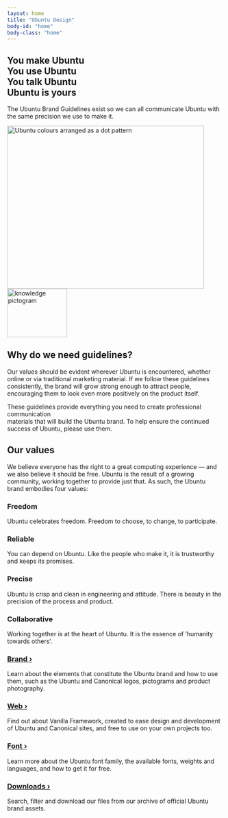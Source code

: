 ```yaml
---
layout: home
title: "Ubuntu Design"
body-id: "home"
body-class: "home"
---
```


<section class="p-strip is-deep is-bordered">
  <div class="row">
      <div class="col-6">
        <h1><span>You make Ubuntu <br/>You use Ubuntu <br/>You talk Ubuntu</span> <br/>Ubuntu is yours</h1>
        <p>The Ubuntu Brand Guidelines exist so we can all communicate Ubuntu with the same precision we use to make it.</p>
      </div>
      <div class="col-6">
        <img src="{{ site.assets_path }}78b7c44a-hero-dots.png" width="460" height="380" alt="Ubuntu colours arranged as a dot pattern" />
      </div>
    </div>
</section>

<section class="p-strip--image is-light is-deep" style="background-image:url('{{ site.assets_path }}f8a323a7-image-background-paper.png');">
  <div class="row u-vertically-center">
    <div class="col-3">
      <img src="{{ site.assets_path }}54cd98ab-knowledge_orange_hex2.png" alt="knowledge pictogram" title="knowledge_orange_hex" width="140" height="113"/>
    </div>
    <div class="col-9 suffix-1">
      <h2>Why do we need guidelines?</h2>
      <p>Our values should be evident wherever Ubuntu is encountered, whether online or via traditional marketing material. If we follow these guidelines consistently, the brand will grow strong enough to attract people, encouraging them to look even more positively on the product itself.</p>
      <p>These guidelines provide everything you need to create professional communication <br/>materials that will build the Ubuntu brand. To help ensure the continued success of Ubuntu, please use them.</p>
    </div>
  </div>
</section>

<section class="p-strip--accent is-dark is-deep">
  <div class="row">
    <div class="col-8">
        <div>
        <h2>Our values</h2>
        <p>We believe everyone has the right to a great computing experience &mdash; and we also believe it should be free. Ubuntu is the result of a growing community, working together to provide just that. As such, the Ubuntu brand embodies four values:</p>
      </div>
    </div>
  </div>
  <div class="row p-divider u-equal-height">
    <div class="col-3 p-divider__block">
      <h3 class="p-heading--four">Freedom</h3>
      <p>Ubuntu celebrates freedom. Freedom to choose, to change, to participate.</p>
    </div>
    <div class="col-3 p-divider__block">
      <h3 class="p-heading--four">Reliable</h3>
      <p>You can depend on Ubuntu. Like the people who make it, it is trustworthy and keeps its promises.</p>
    </div>
    <div class="col-3 p-divider__block">
      <h3 class="p-heading--four">Precise</h3>
      <p>Ubuntu is crisp and clean in engineering and attitude. There is beauty in the precision of the process and product.</p>
    </div>
    <div class="col-3 p-divider__block">
      <h3 class="p-heading--four">Collaborative</h3>
      <p>Working together is at the heart of Ubuntu. It is the essence of &rsquo;humanity towards others&lsquo;.</p>
    </div>
  </div>
</section>

<section class="p-strip is-deep">
  <div class="row">
    <div class="col-3">
      <h3 class="p-heading--four"><a href="brand">Brand&nbsp;&rsaquo;</a></h3>
      <p>Learn about the elements that constitute the Ubuntu brand and how to use them, such as the Ubuntu and Canonical logos, pictograms and product photography.</p>
    </div>
    <div class="col-3">
      <h3 class="p-heading--four"><a href="web">Web&nbsp;&rsaquo;</a></h3>
      <p>Find out about Vanilla Framework, created to ease design and development of Ubuntu and Canonical sites, and free to use on your own projects&nbsp;too.</p>
    </div>
    <div class="col-3">
      <h3 class="p-heading--four"><a href="font">Font&nbsp;&rsaquo;</a></h3>
      <p>Learn more about the Ubuntu font family, the available fonts, weights and languages, and how to get it for&nbsp;free.</p>
    </div>
    <div class="col-3">
      <h3 class="p-heading--four"><a href="/downloads">Downloads&nbsp;&rsaquo;</a></h3>
      <p>Search, filter and download our files from our archive of official Ubuntu brand&nbsp;assets.</p>
    </div>
  </div>
</section>
